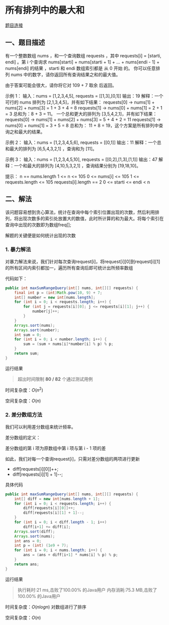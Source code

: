 # 所有排列中的最大和

[题目连接](https://leetcode-cn.com/problems/maximum-sum-obtained-of-any-permutation/)

## 一、题目描述

有一个整数数组 nums ，和一个查询数组 requests ，其中 requests[i] = [starti, endi] 。第 i 个查询求 nums[starti] + nums[starti + 1] + ... + nums[endi - 1] + nums[endi] 的结果 ，starti 和 endi 数组索引都是 从 0 开始 的。
你可以任意排列 nums 中的数字，请你返回所有查询结果之和的最大值。

由于答案可能会很大，请你将它对 109 + 7 取余 后返回。

示例 1：
输入：nums = [1,2,3,4,5], requests = [[1,3],[0,1]]
输出：19
解释：一个可行的 nums 排列为 [2,1,3,4,5]，并有如下结果：
requests[0] -> nums[1] + nums[2] + nums[3] = 1 + 3 + 4 = 8
requests[1] -> nums[0] + nums[1] = 2 + 1 = 3
总和为：8 + 3 = 11。
一个总和更大的排列为 [3,5,4,2,1]，并有如下结果：
requests[0] -> nums[1] + nums[2] + nums[3] = 5 + 4 + 2 = 11
requests[1] -> nums[0] + nums[1] = 3 + 5  = 8
总和为： 11 + 8 = 19，这个方案是所有排列中查询之和最大的结果。

示例 2：
输入：nums = [1,2,3,4,5,6], requests = [[0,1]]
输出：11
解释：一个总和最大的排列为 [6,5,4,3,2,1] ，查询和为 [11]。

示例 3：
输入：nums = [1,2,3,4,5,10], requests = [[0,2],[1,3],[1,1]]
输出：47
解释：一个和最大的排列为 [4,10,5,3,2,1] ，查询结果分别为 [19,18,10]。

提示：
 n == nums.length
 1 <= n <= 105
 0 <= nums[i] <= 105
 1 <= requests.length <= 105
 requests[i].length == 2
 0 <= starti <= endi < n 

## 二、解法

该问题容易想到贪心算法，统计在查询中每个索引位置出现的次数，然后利用排列，将出现次数多的索引处放置大的数值，此时所计算的和为最大。将每个索引在查询中出现的次数即为数组freq[];

解题的关键便是如何统计出现的次数

### 1. 暴力解法

对暴力解法来说，我们针对每次查询request[i]，将request\[i][0]到request\[i][1]的所有区间内索引都加一，遍历所有查询后即可统计出所频率数组

代码如下：

```java
public int maxSumRangeQuery(int[] nums, int[][] requests) {
    final int p = (int)Math.pow(10, 9) + 7;
    int[] number = new int[nums.length];
    for (int i = 0; i < requests.length; i++) {
        for (int j = requests[i][0]; j <= requests[i][1]; j++) {
            number[j]++;
        }
    }
    Arrays.sort(nums);
    Arrays.sort(number);
    int sum = 0;
    for (int i = 0; i < number.length; i++) {
        sum = (sum + nums[i]*number[i] % p) % p;
    }
    return sum;
}
```

运行结果

> 超出时间限制
> **80 / 82** 个通过测试用例

时间复杂度：$O(n^2)$

空间复杂度：$O(n)$

### 2. 差分数组方法

我们可以利用差分数组来统计频率。

差分数组的定义：

差分数组的第 i 项为原数组中第 i 项与第 i - 1 项的差

如此，我们对每一个查询request[i]，只需对差分数组的两项进行更新

- diff[requests\[i][0]]++;
- diff[requests\[i][1] + 1]--;

具体代码

```java
public int maxSumRangeQuery(int[] nums, int[][] requests) {
    int[] diff = new int[nums.length + 1];
    for (int i = 0; i < requests.length; i++) {
        diff[requests[i][0]]++;
        diff[requests[i][1] + 1]--;
    }
    for (int i = 0; i < diff.length - 1; i++)
        diff[i+1] += diff[i];
    Arrays.sort(diff);
    Arrays.sort(nums);
    int ans = 0;
    int p = (int) (1e9 + 7);
    for (int i = 0; i < nums.length; i++) {
        ans = (ans + diff[i+1] * nums[i] % p) % p;
    }
    return ans;
}
```

运行结果

> 执行耗时:21 ms,击败了100.00% 的Java用户
> 内存消耗:75.3 MB,击败了100.00% 的Java用户

时间复杂度：$O(nlogn)$ 对数组进行了排序

空间复杂度：$O(n)$